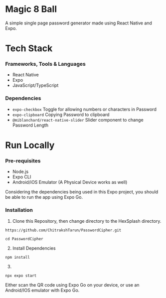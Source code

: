 # Magic 8 Ball

A simple single page password generator made using React Native and Expo.

# Tech Stack

### Frameworks, Tools & Languages

- React Native
- Expo
- JavaScript/TypeScript

### Dependencies

- `expo-checkbox` Toggle for allowing numbers or characters in Password
- `expo-clipboard` Copying Password to clipboard
- `@miblanchard/react-native-slider` Slider component to change Password Length

# Run Locally

### Pre-requisites

- Node.js
- Expo CLI
- Android/iOS Emulator (A Physical Device works as well)

Considering the dependencies being used in this Expo project, you should be able to run the app using Expo Go.

### Installation

1. Clone this Repository, then change directory to the HexSplash directory.

```
https://github.com/ChitrakshTarun/PasswordCipher.git
```

```
cd PasswordCipher
```

2. Install Dependencies

```
npm install
```

3.

```
npx expo start
```

Either scan the QR code using Expo Go on your device, or use an Android/IOS emulator with Expo Go.
